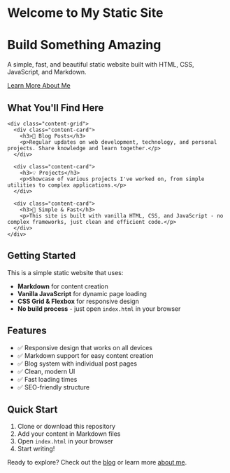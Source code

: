 # Welcome to My Static Site

<div class="hero">
  <div class="container">
    <h1>Build Something Amazing</h1>
    <p>A simple, fast, and beautiful static website built with HTML, CSS, JavaScript, and Markdown.</p>
    <a href="#" onclick="site.loadPage('about')" class="btn">Learn More About Me</a>
  </div>
</div>

<div class="content-section">
  <div class="container">
    <h2 class="section-title">What You'll Find Here</h2>
    
    <div class="content-grid">
      <div class="content-card">
        <h3>📝 Blog Posts</h3>
        <p>Regular updates on web development, technology, and personal projects. Share knowledge and learn together.</p>
      </div>
      
      <div class="content-card">
        <h3>💡 Projects</h3>
        <p>Showcase of various projects I've worked on, from simple utilities to complex applications.</p>
      </div>
      
      <div class="content-card">
        <h3>🚀 Simple & Fast</h3>
        <p>This site is built with vanilla HTML, CSS, and JavaScript - no complex frameworks, just clean and efficient code.</p>
      </div>
    </div>
  </div>
</div>

## Getting Started

This is a simple static website that uses:

- **Markdown** for content creation
- **Vanilla JavaScript** for dynamic page loading
- **CSS Grid & Flexbox** for responsive design
- **No build process** - just open `index.html` in your browser

## Features

- ✅ Responsive design that works on all devices
- ✅ Markdown support for easy content creation
- ✅ Blog system with individual post pages
- ✅ Clean, modern UI
- ✅ Fast loading times
- ✅ SEO-friendly structure

## Quick Start

1. Clone or download this repository
2. Add your content in Markdown files
3. Open `index.html` in your browser
4. Start writing!

Ready to explore? Check out the [blog](/blog) or learn more [about me](/about).
